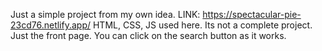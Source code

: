 Just a simple project from my own idea. LINK: https://spectacular-pie-23cd76.netlify.app/
HTML, CSS, JS used here. Its not a complete project. Just the front page. You can click on the search button as it works. 
